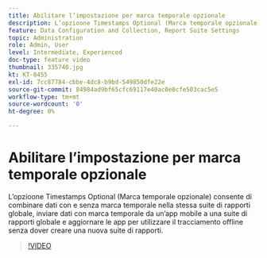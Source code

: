 ```yaml
---
title: Abilitare l’impostazione per marca temporale opzionale
description: L’opzioone Timestamps Optional (Marca temporale opzionale) consente di combinare dati con e senza marca temporale nella stessa suite di rapporti globale, inviare dati con marca temporale da un’app mobile a una suite di rapporti globale e aggiornare le app per utilizzare il tracciamento offline senza dover creare una nuova suite di rapporti.
feature: Data Configuration and Collection, Report Suite Settings
topic: Administration
role: Admin, User
level: Intermediate, Experienced
doc-type: feature video
thumbnail: 335740.jpg
kt: KT-8455
exl-id: 7cc87784-cbbe-4dc8-b9bd-549850dfe22e
source-git-commit: 84984ad9bf65cfc69117e40ac0e0cfe503cac5e5
workflow-type: tm+mt
source-wordcount: '0'
ht-degree: 0%

---
```


# Abilitare l’impostazione per marca temporale opzionale

L’opzioone Timestamps Optional (Marca temporale opzionale) consente di combinare dati con e senza marca temporale nella stessa suite di rapporti globale, inviare dati con marca temporale da un’app mobile a una suite di rapporti globale e aggiornare le app per utilizzare il tracciamento offline senza dover creare una nuova suite di rapporti.

>[!VIDEO](https://video.tv.adobe.com/v/335740/?quality=12&learn=on)
